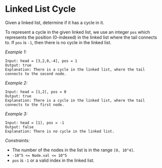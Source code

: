 # Linked List Cycle

Given a linked list, determine if it has a cycle in it.

To represent a cycle in the given linked list, we use an integer `pos` which represents the position (0-indexed) in the linked list where the tail connects to. If `pos` is `-1`, then there is no cycle in the linked list.

*Example 1:*
```
Input: head = [3,2,0,-4], pos = 1
Output: true
Explanation: There is a cycle in the linked list, where the tail connects to the second node.
```

*Example 2:*
```
Input: head = [1,2], pos = 0
Output: true
Explanation: There is a cycle in the linked list, where the tail connects to the first node.
```

*Example 3:*
```
Input: head = [1], pos = -1
Output: false
Explanation: There is no cycle in the linked list.
```

*Constraints:*
- The number of the nodes in the list is in the range `[0, 10^4]`.
- `-10^5 <= Node.val <= 10^5`
- `pos` is `-1` or a valid index in the linked list.